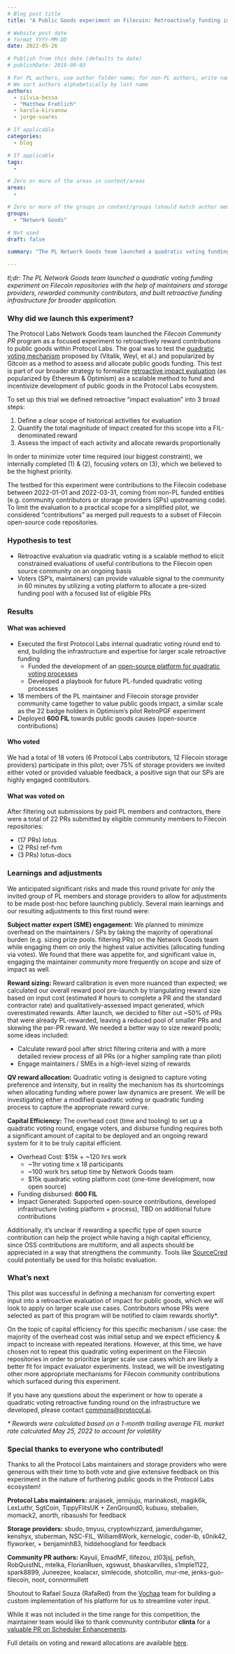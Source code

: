 ```yaml
---
# Blog post title
title: "A Public Goods experiment on Filecoin: Retroactively funding impact with Quadratic Voting"

# Website post date
# format YYYY-MM-DD
date: 2022-05-26

# Publish from this date (defaults to date)
# publishDate: 2019-09-03

# For PL authors, use author folder name; for non-PL authors, write name as in paper within ""
# We sort authors alphabetically by last name
authors:
  - silvia-bessa
  - "Matthew Frehlich"
  - karola-kirsanow
  - jorge-soares

# If applicable
categories:
  - blog

# If applicable
tags:
  -

# Zero or more of the areas in content/areas
areas:
  -

# Zero or more of the groups in content/groups (should match author membership)
groups:
  - "Network Goods"

# Not used
draft: false

summary: "The PL Network Goods team launched a quadratic voting funding experiment on Filecoin repositories with the help of maintainers and storage providers, rewarded community contributors, and built retroactive funding infrastructure for broader application."

---
```


*tl;dr: The PL Network Goods team launched a quadratic voting funding experiment on Filecoin repositories with the help of maintainers and storage providers, rewarded community contributors, and built retroactive funding infrastructure for broader application.*


### Why did we launch this experiment?

The Protocol Labs Network Goods team launched the _Filecoin Community PR_ program as a focused experiment to retroactively reward contributions to public goods within Protocol Labs.  The goal was to test the [quadratic voting mechanism](https://vitalik.ca/general/2019/12/07/quadratic.html) proposed by (Vitalik, Weyl, et al.) and popularized by Gitcoin as a method to assess and allocate public goods funding. This test is part of our broader strategy to formalize [retroactive impact evaluation](https://medium.com/ethereum-optimism/retroactive-public-goods-funding-33c9b7d00f0c) (as popularized by Ethereum & Optimism) as a scalable method to fund and incentivize development of public goods in the Protocol Labs ecosystem.

To set up this trial we defined retroactive “impact evaluation” into 3 broad steps:

1. Define a clear scope of historical activities for evaluation
2. Quantify the total magnitude of impact created for this scope into a FIL-denominated reward
3. Assess the impact of each activity and allocate rewards proportionally

In order to minimize voter time required (our biggest constraint), we internally completed (1) & (2), focusing voters on (3), which we believed to be the highest priority.

The testbed for this experiment were contributions to the Filecoin codebase between 2022-01-01 and 2022-03-31, coming from non-PL funded entities (e.g. community contributors or storage providers (SPs) upstreaming code). To limit the evaluation to a practical scope for a simplified pilot, we considered “contributions” as merged pull requests to a subset of Filecoin open-source code repositories.

### Hypothesis to test

* Retroactive evaluation via quadratic voting is a scalable method to elicit constrained evaluations of useful contributions to the Filecoin open source community on an ongoing basis
* Voters (SP’s, maintainers) can provide valuable signal to the community in 60 minutes by utilizing a voting platform to allocate a pre-sized funding pool with a focused list of eligible PRs

### Results

#### What was achieved

* Executed the first Protocol Labs internal quadratic voting round end to end, building the infrastructure and expertise for larger scale retroactive funding
    * Funded the development of an [open-source platform for quadratic voting processes](https://github.com/RafaRed/Vochaa-Funding)
    * Developed a playbook for future PL-funded quadratic voting processes
* 18 members of the PL maintainer and Filecoin storage provider community came together to value public goods impact, a similar scale as the 22 badge holders in Optimism’s pilot RetroPGF experiment
* Deployed **600 FIL** towards public goods causes (open-source contributions)

#### Who voted

We had a total of 18 voters (6 Protocol Labs contributors, 12 Filecoin storage providers) participate in this pilot; over 75% of storage providers we invited either voted or provided valuable feedback, a positive sign that our SPs are highly engaged contributors.

#### What was voted on

After filtering out submissions by paid PL members and contractors, there were a total of 22 PRs submitted by eligible community members to Filecoin repositories:

* (17 PRs) lotus
* (2 PRs) ref-fvm
* (3 PRs) lotus-docs


### Learnings and adjustments

We anticipated significant risks and made this round private for only the invited group of PL members and storage providers to allow for adjustments to be made post-hoc before launching publicly.  Several main learnings and our resulting adjustments to this first round were:

**Subject matter expert (SME) engagement:** We planned to minimize overhead on the maintainers / SPs by taking the majority of operational burden (e.g. sizing prize pools. filtering PRs) on the Network Goods team while engaging them on only the highest value activities (allocating funding via votes). We found that there was appetite for, and significant value in, engaging the maintainer community more frequently on scope and size of impact as well.

**Reward sizing:** Reward calibration is even more nuanced than expected; we calculated our overall reward pool pre-launch by triangulating reward size based on input cost (estimated # hours to complete a PR and the standard contractor rate) and qualitatively-assessed impact generated, which overestimated rewards. After launch, we decided to filter out ~50% of PRs that were already PL-rewarded, leaving a reduced pool of smaller PRs and skewing the per-PR reward. We needed a better way to size reward pools; some ideas included:
* Calculate reward pool after strict filtering criteria and with a more detailed review process of all PRs (or a higher sampling rate than pilot)
* Engage maintainers / SMEs in a high-level sizing of rewards

**QV reward allocation:** Quadratic voting is designed to capture voting preference and intensity, but in reality the mechanism has its shortcomings when allocating funding where power law dynamics are present. We will be investigating either a modified quadratic voting or quadratic funding process to capture the appropriate reward curve.

**Capital Efficiency:** The overhead cost (time and tooling) to set up a quadratic voting round, engage voters, and disburse funding requires both a significant amount of capital to be deployed and an ongoing reward system for it to be truly capital efficient.  
* Overhead Cost: $15k + ~120 hrs work
    * ~1hr voting time x 18 participants
    * ~100 work hrs setup time by Network Goods team
    * $15k quadratic voting platform cost (one-time development, now open source)
* Funding disbursed: **600 FIL**
* Impact Generated: Supported open-source contributions, developed infrastructure (voting platform + process), TBD on additional future contributions

Additionally, it’s unclear if rewarding a specific type of open source contribution can help the project while having a high capital efficiency, since OSS contributions are multiform, and all aspects should be appreciated in a way that strengthens the community.  Tools like [SourceCred](https://sourcecred.io/) could potentially be used for this holistic evaluation.

### What’s next

This pilot was successful in defining a mechanism for converting expert input into a retroactive evaluation of impact for public goods, which we will look to apply on larger scale use cases.  Contributors whose PRs were selected as part of this program will be notified to claim rewards shortly*.

On the topic of capital efficiency for this specific mechanism / use case: the majority of the overhead cost was initial setup and we expect efficiency & impact to increase with repeated iterations. However, at this time, we have chosen not to repeat this quadratic voting experiment on the Filecoin repositories in order to prioritize larger scale use cases which are likely a better fit for impact evaluator experiments. Instead, we will be investigating other more appropriate mechanisms for Filecoin community contributions which surfaced during this experiment.

If you have any questions about the experiment or how to operate a quadratic voting retroactive funding round on the infrastructure we developed, please contact [commons@protocol.ai](mailto:commons@protocol.ai).

_* Rewards were calculated based on a 1-month trailing average FIL market rate calculated May 25, 2022 to account for volatility_

### Special thanks to everyone who contributed!

Thanks to all the Protocol Labs maintainers and storage providers who were generous with their time to both vote and give extensive feedback on this experiment in the nature of furthering public goods in the Protocol Labs ecosystem!

**Protocol Labs maintainers:** arajasek, jennijuju, marinakosti, magik6k, LexLuthr, SgtCoin, TippyFlitsUK + ZenGround0, kubuxu, stebalien, momack2, anorth, ribasushi for feedback

**Storage providers:** sbudo, tmyuu, cryptowhizzard, jamerduhgamer, kenshyx, stuberman, NSC-FIL, William8Work, kernelogic, coder-lb, s0nik42, flyworker, + benjaminh83, hiddehoogland for feedback

**Community PR authors:** Kayuii, EmadMF, llifezou, zl03jsj, pefish, RobQuistNL, mtelka, FlorianRuen, xgswust, bhaskarvilles, s1mple1122, spark8899, Juneezee, koalacxr, simlecode, shotcollin, mur-me, jenks-guo-filecoin, noot, connormullett

Shoutout to Rafael Souza (RafaRed) from the [Vochaa](https://github.com/RafaRed/Vochaa) team for building a custom implementation of his platform for us to streamline voter input.

While it was not included in the time range for this competition, the maintainer team would like to thank community contributor **clinta** for a [valuable PR on Scheduler Enhancements](https://github.com/filecoin-project/lotus/pull/7269).

Full details on voting and reward allocations are available [here](https://docs.google.com/spreadsheets/d/1f-V6r8pi0AgCZRSYuUAnsQZnfXg0wYTB/edit?usp=sharing&ouid=110683744377797191434&rtpof=true&sd=true).
